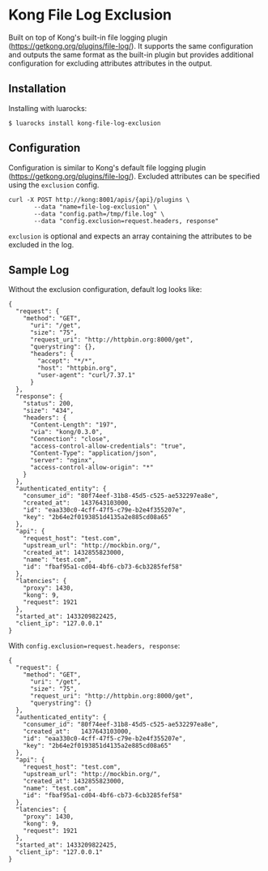 Kong File Log Exclusion
=====================================
Built on top of Kong's built-in file logging plugin
(https://getkong.org/plugins/file-log/).  It supports the same configuration
and outputs the same format as the built-in plugin but provides additional configuration
for excluding attributes attributes in the output.

Installation
------------
Installing with luarocks:
```
$ luarocks install kong-file-log-exclusion
```

Configuration
-------------
Configuration is similar to Kong's default file logging plugin
(https://getkong.org/plugins/file-log/). Excluded attributes can be specified
using the `exclusion` config.
```
curl -X POST http://kong:8001/apis/{api}/plugins \
       --data "name=file-log-exclusion" \
       --data "config.path=/tmp/file.log" \
       --data "config.exclusion=request.headers, response"
```
`exclusion` is optional and expects an array containing the attributes to be
excluded in the log.

Sample Log
----------
Without the exclusion configuration, default log looks like:
```
{
  "request": {
    "method": "GET",
      "uri": "/get",
      "size": "75",
      "request_uri": "http://httpbin.org:8000/get",
      "querystring": {},
      "headers": {
        "accept": "*/*",
        "host": "httpbin.org",
        "user-agent": "curl/7.37.1"
      }
  },
  "response": {
    "status": 200,
    "size": "434",
    "headers": {
      "Content-Length": "197",
      "via": "kong/0.3.0",
      "Connection": "close",
      "access-control-allow-credentials": "true",
      "Content-Type": "application/json",
      "server": "nginx",
      "access-control-allow-origin": "*"
    }
  },
  "authenticated_entity": {
    "consumer_id": "80f74eef-31b8-45d5-c525-ae532297ea8e",
    "created_at":   1437643103000,
    "id": "eaa330c0-4cff-47f5-c79e-b2e4f355207e",
    "key": "2b64e2f0193851d4135a2e885cd08a65"
  },
  "api": {
    "request_host": "test.com",
    "upstream_url": "http://mockbin.org/",
    "created_at": 1432855823000,
    "name": "test.com",
    "id": "fbaf95a1-cd04-4bf6-cb73-6cb3285fef58"
  },
  "latencies": {
    "proxy": 1430,
    "kong": 9,
    "request": 1921
  },
  "started_at": 1433209822425,
  "client_ip": "127.0.0.1"
}
```

With `config.exclusion=request.headers, response`:
```
{
  "request": {
    "method": "GET",
      "uri": "/get",
      "size": "75",
      "request_uri": "http://httpbin.org:8000/get",
      "querystring": {}
  },
  "authenticated_entity": {
    "consumer_id": "80f74eef-31b8-45d5-c525-ae532297ea8e",
    "created_at":   1437643103000,
    "id": "eaa330c0-4cff-47f5-c79e-b2e4f355207e",
    "key": "2b64e2f0193851d4135a2e885cd08a65"
  },
  "api": {
    "request_host": "test.com",
    "upstream_url": "http://mockbin.org/",
    "created_at": 1432855823000,
    "name": "test.com",
    "id": "fbaf95a1-cd04-4bf6-cb73-6cb3285fef58"
  },
  "latencies": {
    "proxy": 1430,
    "kong": 9,
    "request": 1921
  },
  "started_at": 1433209822425,
  "client_ip": "127.0.0.1"
}
```

